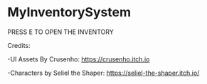 # MyInventorySystem

PRESS E TO OPEN THE INVENTORY

Credits:

-UI Assets By Crusenho: https://crusenho.itch.io

-Characters by Seliel the Shaper: https://seliel-the-shaper.itch.io/
